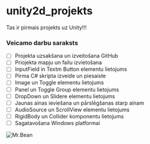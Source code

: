 # unity2d_projekts
Tas ir pirmais projekts uz Unity!!!

### Veicamo darbu saraksts
- [ ] Projekta uzsakšana un izveitošana GitHub
- [ ] Priojekta mapju un failu izvietošana
- [ ] InputField in Textm Button elementu lietojums
- [ ] Pirma C# skripta izveide un piesaiste
- [ ] Image un Toggle elementu lietojums
- [ ] Panel un Toggle Group elementu lietojums
- [ ] DropDown un Slidere elementu lietojums
- [ ] Jaunas ainas ieviešana un pārslēgšanas starp ainam
- [ ] AudioSource un ScrollView elementu lietojums
- [ ] RigidBody un Collider komponentu lietojums
- [ ] Sagatavošana Windows platformai

![Mr.Bean](https://i.pinimg.com/originals/bb/20/4c/bb204ca21347be6d8a770f1e62ca93ee.png)
